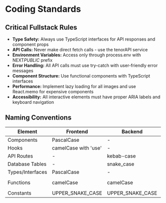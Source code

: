 # Coding Standards

## Critical Fullstack Rules

- **Type Safety:** Always use TypeScript interfaces for API responses and component props
- **API Calls:** Never make direct fetch calls - use the tenorAPI service
- **Environment Variables:** Access only through process.env with NEXT*PUBLIC* prefix
- **Error Handling:** All API calls must use try-catch with user-friendly error messages
- **Component Structure:** Use functional components with TypeScript interfaces
- **Performance:** Implement lazy loading for all images and use React.memo for expensive components
- **Accessibility:** All interactive elements must have proper ARIA labels and keyboard navigation

## Naming Conventions

| Element          | Frontend             | Backend          | Example                     |
| ---------------- | -------------------- | ---------------- | --------------------------- |
| Components       | PascalCase           | -                | `GIFGrid.tsx`               |
| Hooks            | camelCase with 'use' | -                | `useInfiniteScroll.ts`      |
| API Routes       | -                    | kebab-case       | `/api/search-gifs`          |
| Database Tables  | -                    | snake_case       | `user_sessions`             |
| Types/Interfaces | PascalCase           | -                | `GIF`, `TenorResponse`      |
| Functions        | camelCase            | camelCase        | `searchGifs`, `handleError` |
| Constants        | UPPER_SNAKE_CASE     | UPPER_SNAKE_CASE | `API_BASE_URL`              |

